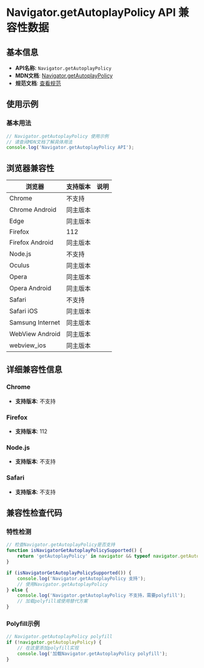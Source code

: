 # Navigator.getAutoplayPolicy API 兼容性数据

## 基本信息

- **API名称**: `Navigator.getAutoplayPolicy`
- **MDN文档**: [Navigator.getAutoplayPolicy](https://developer.mozilla.org/docs/Web/API/Navigator/getAutoplayPolicy)
- **规范文档**: [查看规范](https://w3c.github.io/autoplay/#dom-navigator-getautoplaypolicy)

## 使用示例

### 基本用法

```javascript
// Navigator.getAutoplayPolicy 使用示例
// 请查阅MDN文档了解具体用法
console.log('Navigator.getAutoplayPolicy API');
```

## 浏览器兼容性

| 浏览器 | 支持版本 | 说明 |
|--------|----------|------|
| Chrome | 不支持 |  |
| Chrome Android | 同主版本 |  |
| Edge | 同主版本 |  |
| Firefox | 112 |  |
| Firefox Android | 同主版本 |  |
| Node.js | 不支持 |  |
| Oculus | 同主版本 |  |
| Opera | 同主版本 |  |
| Opera Android | 同主版本 |  |
| Safari | 不支持 |  |
| Safari iOS | 同主版本 |  |
| Samsung Internet | 同主版本 |  |
| WebView Android | 同主版本 |  |
| webview_ios | 同主版本 |  |

## 详细兼容性信息

### Chrome

- **支持版本**: 不支持

### Firefox

- **支持版本**: 112

### Node.js

- **支持版本**: 不支持

### Safari

- **支持版本**: 不支持

## 兼容性检查代码

### 特性检测

```javascript
// 检查Navigator.getAutoplayPolicy是否支持
function isNavigatorGetAutoplayPolicySupported() {
    return 'getAutoplayPolicy' in navigator && typeof navigator.getAutoplayPolicy === 'function';
}

if (isNavigatorGetAutoplayPolicySupported()) {
    console.log('Navigator.getAutoplayPolicy 支持');
    // 使用Navigator.getAutoplayPolicy
} else {
    console.log('Navigator.getAutoplayPolicy 不支持，需要polyfill');
    // 加载polyfill或使用替代方案
}
```

### Polyfill示例

```javascript
// Navigator.getAutoplayPolicy polyfill
if (!navigator.getAutoplayPolicy) {
    // 在这里添加polyfill实现
    console.log('加载Navigator.getAutoplayPolicy polyfill');
}
```

